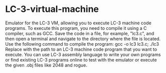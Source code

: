 # LC-3-virtual-machine
Emulator for the LC-3 VM, allowing you to execute LC-3 machine code programs.
To execute this program, you need to compile it using a C compiler, such as GCC. Save the code in a file, for example, "lc3.c", and then open a terminal and navigate to the directory where the file is located. Use the following command to compile the program:
gcc -o lc3 lc3.c;
./lc3 <program>
Replace <program> with the path to an LC-3 machine code program that you want to execute. You can use LC-3 assembly language to write your own programs or find existing LC-3 programs online to test with the emulator or execute the given .obj files like 2048 and rogue.
